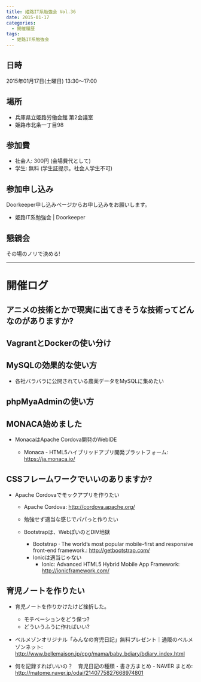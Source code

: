 ```yaml
---
title: 姫路IT系勉強会 Vol.36
date: 2015-01-17
categories:
  - 開催履歴
tags:
  - 姫路IT系勉強会
---
```


日時
----

2015年01月17日(土曜日) 13:30～17:00

場所
----

-   兵庫県立姫路労働会館 第2会議室
-   姫路市北条一丁目98

参加費
------

-   社会人: 300円 (会場費代として)
-   学生: 無料 (学生証提示。社会人学生不可)

参加申し込み
------------

Doorkeeper申し込みページからお申し込みをお願いします。

-   姫路IT系勉強会 | Doorkeeper

懇親会
------

その場のノリで決める!

------------------------------------------------------------------------

開催ログ
========

アニメの技術とかで現実に出てきそうな技術ってどんなのがありますか?
-----------------------------------------------------------------

VagrantとDockerの使い分け
-------------------------

MySQLの効果的な使い方
---------------------

-   各社バラバラに公開されている農薬データをMySQLに集めたい

phpMyaAdminの使い方
-------------------

MONACA始めました
----------------

-   MonacaはApache Cordova開発のWebIDE

    -   Monaca - HTML5ハイブリッドアプリ開発プラットフォーム: <https://ja.monaca.io/>

CSSフレームワークでいいのありますか?
------------------------------------

-   Apache Cordovaでモックアプリを作りたい

    -   Apache Cordova: <http://cordova.apache.org/>
    -   勉強せず適当な感じでパパっと作りたい
    -   Bootstrapは、WebぽいのとDIV地獄

        -   Bootstrap · The world’s most popular mobile-first and responsive front-end framework.: <http://getbootstrap.com/>

        <!-- -->

        -   Ionicは適当じゃない
            -   Ionic: Advanced HTML5 Hybrid Mobile App Framework: http://ionicframework.com/

育児ノートを作りたい
--------------------

-   育児ノートを作りかけたけど挫折した。

    -   モチベーションをどう保つ?
    -   どういうふうに作ればいい?
-   ベルメゾンオリジナル「みんなの育児日記」無料プレゼント｜通販のベルメゾンネット: <http://www.bellemaison.jp/cpg/mama/baby_bdiary/bdiary_index.html>

-   何を記録すればいいの？　育児日記の種類・書き方まとめ - NAVER まとめ: <http://matome.naver.jp/odai/2140775827668974801>

​

​
